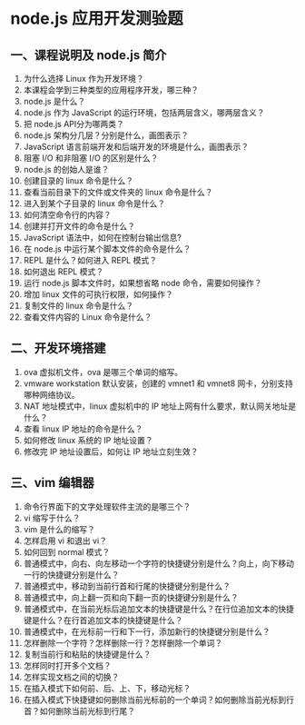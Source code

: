﻿# node.js 应用开发测验题

## 一、课程说明及 node.js 简介

1. 为什么选择 Linux 作为开发环境？  
1. 本课程会学到三种类型的应用程序开发，哪三种？  
2. node.js 是什么？  
2. node.js 作为 JavaScript 的运行环境，包括两层含义，哪两层含义？  
3. 把 node.js API分为哪两类？  
3. node.js 架构分几层？分别是什么，画图表示？  
3. JavaScript 语言前端开发和后端开发的环境是什么，画图表示？  
4. 阻塞 I/O 和非阻塞 I/O 的区别是什么？  
5. node.js 的创始人是谁？  
6. 创建目录的 linux 命令是什么？  
7. 查看当前目录下的文件或文件夹的 linux 命令是什么？  
8. 进入到某个子目录的 linux 命令是什么？  
9. 如何清空命令行的内容？  
10. 创建并打开文件的命令是什么？  
11. JavaScript 语法中，如何在控制台输出信息?  
12. 在 node.js 中运行某个脚本文件的命令是什么？  
13. REPL 是什么？如何进入 REPL 模式？  
14. 如何退出 REPL 模式？  
15. 运行 node.js 脚本文件时，如果想省略 node 命令，需要如何操作？  
16. 增加 linux 文件的可执行权限，如何操作？  
17. 复制文件的 linux 命令是什么？  
18. 查看文件内容的 Linux 命令是什么？  

## 二、开发环境搭建

1. ova 虚拟机文件，ova 是哪三个单词的缩写。  
2. vmware workstation 默认安装，创建的 vmnet1 和 vmnet8 网卡，分别支持哪种网络协议。  
3. NAT 地址模式中，linux 虚拟机中的 IP 地址上网有什么要求，默认网关地址是什么？  
4. 查看 linux IP 地址的命令是什么？  
5. 如何修改 linux 系统的 IP 地址设置？  
6. 修改完 IP 地址设置后，如何让 IP 地址立刻生效？  

## 三、vim 编辑器

1. 命令行界面下的文字处理软件主流的是哪三个？  
2. vi 缩写于什么？  
3. vim 是什么的缩写？  
4. 怎样启用 vi 和退出 vi？  
5. 如何回到 normal 模式？  
6. 普通模式中，向右、向左移动一个字符的快捷键分别是什么？向上，向下移动一行的快捷键分别是什么？  
7. 普通模式中，移动到当前行首和行尾的快捷键分别是什么？  
8. 普通模式中，向上翻一页和向下翻一页的快捷键分别是什么？  
9. 普通模式中，在当前光标后追加文本的快捷键是什么？在行位追加文本的快捷键是什么？在行首追加文本的快捷键是什么？  
10. 普通模式中，在光标前一行和下一行，添加新行的快捷键分别是什么？  
11. 怎样删除一个字符？怎样删除一行？怎样删除一个单词？  
12. 复制当前行和粘贴的快捷键是什么？  
13. 怎样同时打开多个文档？  
14. 怎样实现文档之间的切换？  
15. 在插入模式下如何前、后、上、下，移动光标？  
16. 在插入模式下快捷键如何删除当前光标前的一个单词？如何删除当前光标到行首？如何删除当前光标到行尾？  

